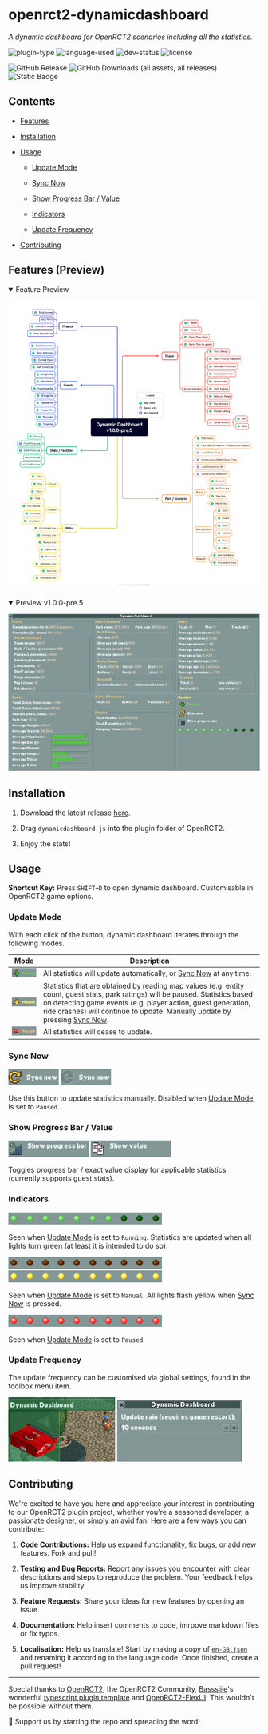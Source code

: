# openrct2-dynamicdashboard

_A dynamic dashboard for OpenRCT2 scenarios including all the statistics._

![plugin-type](https://img.shields.io/badge/type-intransient-important?style=flat-square)
![language-used](https://img.shields.io/badge/language-Typescript-3178C6?style=flat-square)
![dev-status](https://img.shields.io/badge/status-developing-inactive?style=flat-square)
![license](https://img.shields.io/github/license/mrmagic2020/openrct2-remotehandymen?color=informational&style=flat-square)

![GitHub Release](https://img.shields.io/github/v/release/mrmagic2020/openrct2-dynamicdashboard?include_prereleases&style=flat-square)
![GitHub Downloads (all assets, all releases)](https://img.shields.io/github/downloads/mrmagic2020/openrct2-dynamicdashboard/total?style=flat-square)
![Static Badge](https://img.shields.io/badge/Contributions-Welcome-%23EA4AAA?style=flat-square&logo=githubsponsors)

## Contents

- [Features](#features-preview)

- [Installation](#installation)

- [Usage](#usage)

  - [Update Mode](#update-mode)

  - [Sync Now](#sync-now)

  - [Show Progress Bar / Value](#show-progress-bar--value)

  - [Indicators](#indicators)

  - [Update Frequency](#update-frequency)

- [Contributing](#contributing)

## Features (Preview)

<details open>
<summary>Feature Preview</summary>

![feature-preview](https://github.com/mrmagic2020/openrct2-dynamicdashboard/blob/main/Assets/Dashboard%20Structure.png?raw=true)

</details>

<details open>
<summary>Preview v1.0.0-pre.5</summary>

![screenshot](https://github.com/mrmagic2020/openrct2-dynamicdashboard/blob/develop/Assets/dynamic_dashboard.png?raw=true)

</details>

## Installation

1. Download the latest release [here](https://github.com/mrmagic2020/openrct2-dynamicdashboard/releases/latest).

2. Drag `dynamicdashboard.js` into the plugin folder of OpenRCT2.

3. Enjoy the stats!

## Usage

**Shortcut Key:** Press `SHIFT+D` to open dynamic dashboard. Customisable in OpenRCT2 game options.

### Update Mode

With each click of the button, dynamic dashboard iterates through the following modes.

| Mode                                                                                                                        | Description                                                                                                                                                                                                                                                                                  |
| --------------------------------------------------------------------------------------------------------------------------- | -------------------------------------------------------------------------------------------------------------------------------------------------------------------------------------------------------------------------------------------------------------------------------------------- |
| ![update_running](https://github.com/mrmagic2020/openrct2-dynamicdashboard/blob/develop/Assets/update_running.png?raw=true) | All statistics will update automatically, or [Sync Now](#sync-now) at any time.                                                                                                                                                                                                              |
| ![update_manual](https://github.com/mrmagic2020/openrct2-dynamicdashboard/blob/develop/Assets/update_manual.png?raw=true)   | Statistics that are obtained by reading map values (e.g. entity count, guest stats, park ratings) will be paused. Statistics based on detecting game events (e.g. player action, guest generation, ride crashes) will continue to update. Manually update by pressing [Sync Now](#sync-now). |
| ![update_paused](https://github.com/mrmagic2020/openrct2-dynamicdashboard/blob/develop/Assets/update_paused.png?raw=true)   | All statistics will cease to update.                                                                                                                                                                                                                                                         |

### Sync Now

![sync_now_enabled](https://github.com/mrmagic2020/openrct2-dynamicdashboard/blob/develop/Assets/sync_now_enabled.png?raw=true)
![sync_now_disabled](https://github.com/mrmagic2020/openrct2-dynamicdashboard/blob/develop/Assets/sync_now_disabled.png?raw=true)

Use this button to update statistics manually. Disabled when [Update Mode](#update-mode) is set to `Paused`.

### Show Progress Bar / Value

![show_progressbar](https://github.com/mrmagic2020/openrct2-dynamicdashboard/blob/develop/Assets/show_progressbar.png?raw=true)
![show_value](https://github.com/mrmagic2020/openrct2-dynamicdashboard/blob/develop/Assets/show_value.png?raw=true)

Toggles progress bar / exact value display for applicable statistics (currently supports guest stats).

### Indicators

![indicators_running](https://github.com/mrmagic2020/openrct2-dynamicdashboard/blob/develop/Assets/indicators_running.png?raw=true)

Seen when [Update Mode](#update-mode) is set to `Running`. Statistics are updated when all lights turn green (at least it is intended to do so).

![indicators_manual_idle](https://github.com/mrmagic2020/openrct2-dynamicdashboard/blob/develop/Assets/indicators_manual_idle.png?raw=trueg)
![indicators_manual_activated](https://github.com/mrmagic2020/openrct2-dynamicdashboard/blob/develop/Assets/indicators_manual_activated.png?raw=true)

Seen when [Update Mode](#update-mode) is set to `Manual`. All lights flash yellow when [Sync Now](#sync-now) is pressed.

![indicator_paused](https://github.com/mrmagic2020/openrct2-dynamicdashboard/blob/develop/Assets/indicator_paused.png?raw=true)

Seen when [Update Mode](#update-mode) is set to `Paused`.

### Update Frequency

The update frequency can be customised via global settings, found in the toolbox menu item.

![toolbox_menu_item](https://github.com/mrmagic2020/openrct2-dynamicdashboard/blob/develop/Assets/toolbox_menu_item.png?raw=true)
![toolbox_menu](https://github.com/mrmagic2020/openrct2-dynamicdashboard/blob/develop/Assets/toolbox_menu.png?raw=true)

## Contributing

We're excited to have you here and appreciate your interest in contributing to our OpenRCT2 plugin project, whether you're a seasoned developer, a passionate designer, or simply an avid fan. Here are a few ways you can contribute:

1. **Code Contributions:** Help us expand functionality, fix bugs, or add new features. Fork and pull!

2. **Testing and Bug Reports:** Report any issues you encounter with clear descriptions and steps to reproduce the problem. Your feedback helps us improve stability.

3. **Feature Requests:** Share your ideas for new features by opening an issue.

4. **Documentation:** Help insert comments to code, imrpove markdown files or fix typos.

5. **Localisation:** Help us translate! Start by making a copy of [`en-GB.json`](https://github.com/mrmagic2020/openrct2-dynamicdashboard/blob/develop/src/languages/locale/en-GB.json) and renaming it according to the language code. Once finished, create a pull request!

---

Special thanks to [OpenRCT2](https://openrct2.org), the OpenRCT2 Community, [Basssiiie](https://github.com/Basssiiie)'s wonderful [typescript plugin template](https://github.com/Basssiiie/OpenRCT2-Simple-Typescript-Template) and [OpenRCT2-FlexUI](https://github.com/Basssiiie/OpenRCT2-FlexUI)! This wouldn't be possible without them.

🌟 Support us by starring the repo and spreading the word!

